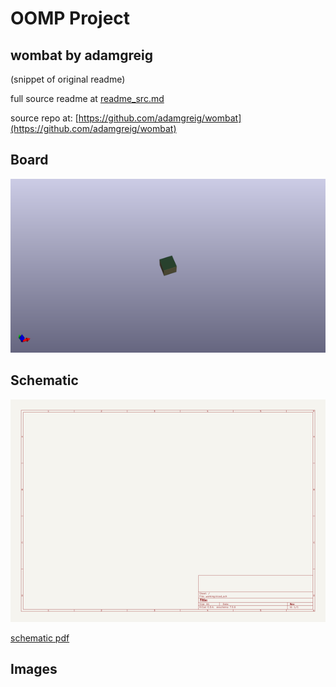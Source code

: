 # OOMP Project  
## wombat  by adamgreig  
  
(snippet of original readme)  
  
  
  full source readme at [readme_src.md](readme_src.md)  
  
source repo at: [https://github.com/adamgreig/wombat](https://github.com/adamgreig/wombat)  
## Board  
  
[![working_3d.png](working_3d_600.png)](working_3d.png)  
## Schematic  
  
[![working_schematic.png](working_schematic_600.png)](working_schematic.png)  
  
[schematic pdf](working_schematic.pdf)  
## Images  

